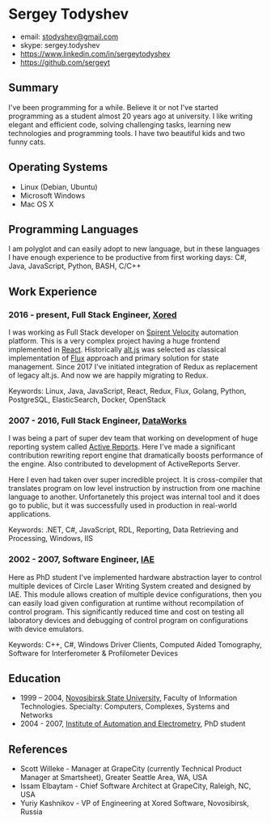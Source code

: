# Sergey Todyshev
* email: stodyshev@gmail.com
* skype: sergey.todyshev
* https://www.linkedin.com/in/sergeytodyshev
* https://github.com/sergeyt

## Summary

I've been programming for a while. Believe it or not I've started programming as a student
almost 20 years ago at university. I like writing elegant and efficient code, solving challenging tasks,
learning new technologies and programming tools. I have two beautiful kids and two funny cats.

## Operating Systems

* Linux (Debian, Ubuntu)
* Microsoft Windows
* Mac OS X

## Programming Languages

I am polyglot and can easily adopt to new language, but in these languages I have enough experience to be productive from first working days: C#, Java, JavaScript, Python, BASH, C/C++

## Work Experience

### 2016 - present, Full Stack Engineer, [Xored](http://www.xored.com/)

I was working as Full Stack developer on [Spirent Velocity](https://www.spirent.com/Products/velocity) automation platform. This is a very complex project having a huge frontend implemented in [React](https://reactjs.org/). Historically [alt.js](http://alt.js.org/) was selected as classical implementation of [Flux](https://facebook.github.io/flux/) approach and primary solution for state management. Since 2017 I've initiated integration of Redux as replacement of legacy alt.js. And now we are happily migrating to Redux.

Keywords: Linux, Java, JavaScript, React, Redux, Flux, Golang, Python, PostgreSQL, ElasticSearch, Docker, OpenStack

### 2007 - 2016, Full Stack Engineer, [DataWorks](http://dataworks.co/)

I was being a part of super dev team that working on development of huge reporting system called [Active Reports](https://www.grapecity.com/en/activereports). Here I've made a significant contribution rewriting report engine that dramatically boosts performance of the engine. Also contributed to development of ActiveReports Server.

Here I even had taken over super incredible project. It is cross-compiler that translates program on low level instruction by instruction from one machine language to another. Unfortanetely this project was internal tool and it does go to public, but it was successfully used in production in real-world applications.

Keywords: .NET, C#, JavaScript, RDL, Reporting, Data Retrieving and Processing, Windows, IIS

### 2002 - 2007, Software Engineer, [IAE](http://www.iae.nsk.su/index.php/en)

Here as PhD student I've implemented hardware abstraction layer to control multiple devices of Circle Laser Writing System created and designed by IAE. This module allows creation of multiple device configurations, then you can easily load given configuration at runtime without recompilation of control program. This significantly reduced time and cost on testing all laboratory devices and debugging of control program on configurations with device emulators.

Keywords: C++, C#, Windows Driver Clients, Computed Aided Tomography, Software for Interferometer & Profilometer Devices

## Education

* 1999 – 2004, [Novosibirsk State University](http://www.nsu.ru/exp/index.jz?lang=en), Faculty of Information Technologies. Specialty: Computers, Complexes, Systems and Networks
* 2004 - 2007, [Institute of Automation and Electrometry](http://www.iae.nsk.su/index.php/en), PhD student

## References

* Scott Willeke - Manager at GrapeCity (currently Technical Product Manager at Smartsheet), Greater Seattle Area, WA, USA
* Issam Elbaytam - Chief Software Architect at GrapeCity, Raleigh, NC, USA
* Yuriy Kashnikov - VP of Engineering at Xored Software, Novosibirsk, Russia
